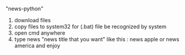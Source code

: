 "news-python" 
1) download files
2) copy files to system32 for (.bat) file be recognized by system
3) open cmd anywhere
4) type news "news title that you want"
like this :
           news apple
           or
           news america
and enjoy
